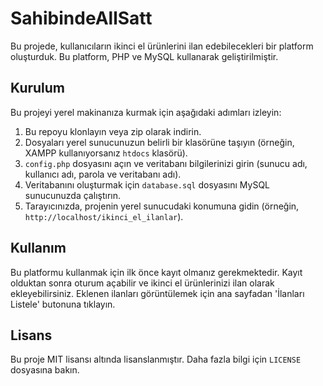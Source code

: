 # SahibindeAllSatt

Bu projede, kullanıcıların ikinci el ürünlerini ilan edebilecekleri bir platform oluşturduk. Bu platform, PHP ve MySQL kullanarak geliştirilmiştir. 

## Kurulum

Bu projeyi yerel makinanıza kurmak için aşağıdaki adımları izleyin:

1. Bu repoyu klonlayın veya zip olarak indirin.
2. Dosyaları yerel sunucunuzun belirli bir klasörüne taşıyın (örneğin, XAMPP kullanıyorsanız `htdocs` klasörü).
3. `config.php` dosyasını açın ve veritabanı bilgilerinizi girin (sunucu adı, kullanıcı adı, parola ve veritabanı adı).
4. Veritabanını oluşturmak için `database.sql` dosyasını MySQL sunucunuzda çalıştırın.
5. Tarayıcınızda, projenin yerel sunucudaki konumuna gidin (örneğin, `http://localhost/ikinci_el_ilanlar`).

## Kullanım

Bu platformu kullanmak için ilk önce kayıt olmanız gerekmektedir. Kayıt olduktan sonra oturum açabilir ve ikinci el ürünlerinizi ilan olarak ekleyebilirsiniz. Eklenen ilanları görüntülemek için ana sayfadan 'İlanları Listele' butonuna tıklayın.

## Lisans

Bu proje MIT lisansı altında lisanslanmıştır. Daha fazla bilgi için `LICENSE` dosyasına bakın.

